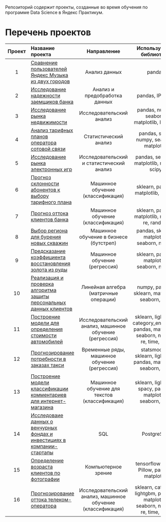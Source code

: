 Репозиторий содержит проекты, созданные во время обучения по программе Data Science в Яндекс Практикум.

# Перечень проектов

| Проект | Название проекта | Направление | Используемые библиотеки |
|:------:|:-----------------|:-----------:|:-----------------------:|
| 1 | [Сравнение пользователей Яндекс Музыка из двух городов](./Project_01/readme.md) | Анализ данных | pandas |
| 2 | [Исследование надежности заемщиков банка](./Project_02/readme.md) | Анализ и предобработка данных | pandas, IPython |
| 3 | [Исследование рынка недвижимости](./Project_03/readme.md) | Исследовательский анализ    | pandas, numpy, seaborn, matplotlib, IPython |
| 4 | [Анализ тарифных планов оператора сотовой связи](./Project_04/readme.md) | Статистический анализ | pandas, scipy, numpy, seaborn, matplotlib |
| 5 | [Исследование рынка электронных игр](./Project_05/readme.md) | Исследовательский и статистический анализ | pandas, seaborn, matplotlib, numpy, scipy |
| 6 | [Прогноз склонности абонентов к выбору тарифного плана](./Project_06/readme.md) | Машинное обучение (классификация) | sklearn, pandas, matplotlib, numpy |
| 7 | [Прогноз оттока клиентов банка](./Project_07/readme.md) | Машинное обучение (классификация) | sklearn, pandas, matplotlib, numpy, re, random |
| 8 | [Выбор региона для бурения новых скважин](./Project_08/readme.md) | Машинное обучение в бизнесе (бутстреп) | pandas, sklearn, matplotlib, seaborn, numpy |
| 9 | [Предсказание коэффициента восстановления золота из руды](./Project_09/readme.md) | Машинное обучение (регрессия) | sklearn, pandas, matplotlib, seaborn, numpy |
| 10 | [Реализация и проверка алгоритма защиты персональных данных клиентов](./Project_10/readme.md) | Линейная алгебра (матричные операции) | numpy, pandas, sklearn, matplotlib, seaborn, phik |
| 11 | [Построение модели для определения стоимости автомобилей](./Project_11/readme.md) | Исследовательский анализ, машинное обучение (регрессия) | sklearn, lightgbm, category_encoders, pandas, matplotlib, seaborn, numpy, re, time, phik |
| 12 | [Прогнозирование потребности в заказах такси](./Project_12/readme.md) | Временные ряды, машинное обучение (регрессия) | statsmodels, sklearn, lightgbm, pandas, matplotlib, seaborn, time |
| 13 | [Построение модели классификации комментариев для интернет-магазина](./Project_13/readme.md) | Машинное обучение для текстов (классификация) | sklearn, lightgbm, spacy, pandas, matplotlib, seaborn, time |
| 14 | [Исследоваие данных о венчурных фондах и инвестициях в компании-стартапы](./Project_14/readme.md) | SQL | PostgreSQL |
| 15 | [Определение возраста клиентов по фотографии](./Project_15/readme.md) | Компьютерное зрение | tensorflow.keras, Pillow, pandas, matplotlib |
| 16 | [Прогнозирование оттока телеком-оператора](./Project_16/readme.md) | Исследовательский анализ, машинное обучение (классификация) | sklearn, catboost, lightgbm, pandas, matplotlib, seaborn, numpy, re, time, phik |
